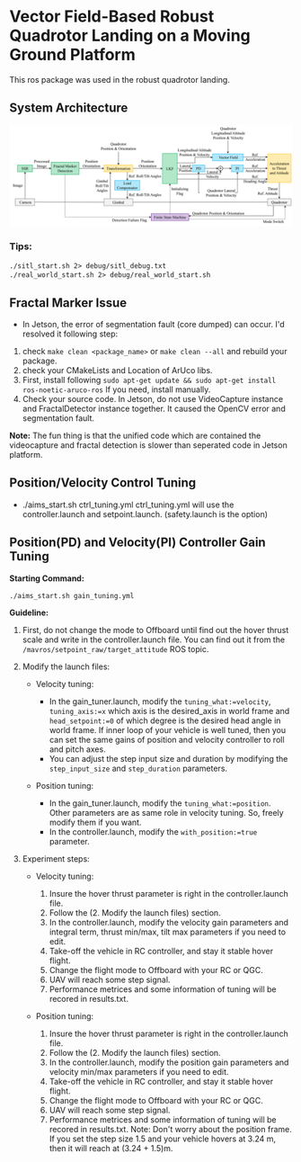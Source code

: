 # Vector Field-Based Robust Quadrotor Landing on a Moving Ground Platform

This ros package was used in the robust quadrotor landing. 

## System Architecture

![screenshot](./img/7b.png)


### Tips:
```
./sitl_start.sh 2> debug/sitl_debug.txt
./real_world_start.sh 2> debug/real_world_start.sh
```


## Fractal Marker Issue
- In Jetson, the error of segmentation fault (core dumped) can occur. I'd resolved it following step:
1. check `make clean <package_name>` or `make clean --all` and rebuild your package.
2. check your CMakeLists and Location of ArUco libs.
3. First, install following `sudo apt-get update && sudo apt-get install ros-noetic-aruco-ros` If you need, install manually.
4. Check your source code. In Jetson, do not use VideoCapture instance and FractalDetector instance together. It caused the OpenCV error and segmentation fault.


**Note:** The fun thing is that the unified code which are contained the videocapture and fractal detection is slower than seperated code in Jetson platform.

## Position/Velocity  Control Tuning
- ./aims_start.sh ctrl_tuning.yml
ctrl_tuning.yml will use the controller.launch and setpoint.launch. (safety.launch is the option)


## Position(PD) and Velocity(PI) Controller Gain Tuning
**Starting Command:**
```
./aims_start.sh gain_tuning.yml
```
**Guideline:**

1. First, do not change the mode to Offboard until find out the hover thrust scale and write in the controller.launch file. You can find out it from the ```/mavros/setpoint_raw/target_attitude``` ROS topic.

2. Modify the launch files:
    - Velocity tuning:
        - In the gain_tuner.launch, modify the ```tuning_what:=velocity```, ```tuning_axis:=x``` which axis is the desired_axis in world frame and ```head_setpoint:=0``` of which degree is the desired head angle in world frame. If inner loop of your vehicle is well tuned, then you can set the same gains of position and velocity controller to roll and pitch axes.
        - You can adjust the step input size and duration by modifying the ```step_input_size``` and ```step_duration``` parameters.

    - Position tuning:
        -  In the gain_tuner.launch, modify the ```tuning_what:=position```. Other parameters are as same role in velocity tuning. So, freely modify them if you want.
        - In the controller.launch, modify the ```with_position:=true``` parameter.

3. Experiment steps:
    - Velocity tuning:
        1. Insure the hover thrust parameter is right in the controller.launch file.
        2. Follow the (2. Modify the launch files) section.
        3. In the controller.launch, modify the velocity gain parameters and integral term, thrust min/max, tilt max parameters if you need to edit. 
        4. Take-off the vehicle in RC controller, and stay it stable hover flight.
        5. Change the flight mode to Offboard with your RC or QGC.
        6. UAV will reach some step signal.
        7. Performance metrices and some information of tuning will be recored in results.txt.
    
    - Position tuning:
        1. Insure the hover thrust parameter is right in the controller.launch file.
        2. Follow the (2. Modify the launch files) section.
        3. In the controller.launch, modify the position gain parameters and velocity min/max parameters if you need to edit. 
        4. Take-off the vehicle in RC controller, and stay it stable hover flight.
        5. Change the flight mode to Offboard with your RC or QGC.
        6. UAV will reach some step signal.
        7. Performance metrices and some information of tuning will be recored in results.txt.
        Note: Don't worry about the position frame. If you set the step size 1.5 and your vehicle hovers at 3.24 m, then it will reach at (3.24 + 1.5)m. 